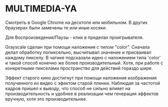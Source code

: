 # MULTIMEDIA-YA

Cмотреть в Google Chrome на десктопе или мобильном. В других браузерах были замечены те или иные косяки.

Для Воспроизведения/Паузы - клик в пределах проигрывателя.

Grayscale сделан при помощи наложения с типом "color".
Сначала делал обработку попиксельно, высчитывал значение и присваивал каждому пикселу. В чатике подсказали идею с наложением типа  'color' и такой способ конечно же более производительный. Хотя, при работе с конкретными пикселами пространство для действий гораздо шире.

Эффект старого кино достигнут при помощи наложения изображения полученного из видео с эфектом старой пленки. Наблюдая за частотой кадров пришел к выводу, что способ не сильно влияет на производительность и удобнее в реализации чем генерация эффектов вручную, хотя это производительнее.
